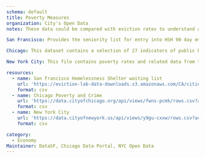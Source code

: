 ```yaml
---
schema: default
title: Poverty Measures  
organization: City's Open Data 
notes: These data could be compared with eviction rates to understand a fuller picture of the economic conditions in major cities in each state representing in the eviction data above.

San Francisco: Provides the seniority list for entry into HSH 90 day emergency shelter waitlist. The list began on 2/24/14 and is updated at least daily. Data from DataSF. 

Chicago: This dataset contains a selection of 27 indicators of public health significance by Chicago community area, with the most updated information available. The indicators are rates, percents, or other measures related to natality, mortality, infectious disease, lead poisoning, and economic status. Data from Chicago Open Data Portal.

New York City: This file contains poverty rates and related data from the NYCgov poverty measure data. The NYCgov poverty measure is generated annually by the poverty research unit of the Mayor's Office of Economic Opportunity (NYC Opportunity). The data is derived from the American Community Survey Public Use Microsample for NYC, augmented by NYC Opportunity to include imputed estimates for benefit participation and some household expenditures. Data from NYC Open Data

resources:
  - name: San Francisco Homelessness Shelter waiting list 
    url: 'https://eviction-lab-data-downloads.s3.amazonaws.com/CA/cities.csv'
    format: csv
  - name: Chicago Poverty and Crime
    url: 'https://data.cityofchicago.org/api/views/fwns-pcmk/rows.csv?accessType=DOWNLOAD'
    format: csv
  - name: New York City
    url: 'https://data.cityofnewyork.us/api/views/y9gu-cxxw/rows.csv?accessType=DOWNLOAD'
    format: csv

category:
  - Economy
Maintainer: DataSF, Chicago Data Portal, NYC Open Data
---
```

